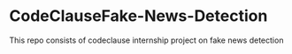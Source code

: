 # CodeClauseFake-News-Detection
This repo consists of codeclause internship project on fake news detection
